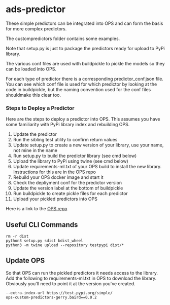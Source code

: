 # ads-predictor

These simple predictors can be integrated into OPS and can form the basis for more complex predictors.

The custompredictors folder contains some examples. 

Note that setup.py is just to package the predictors ready for upload to PyPi library. 

The various conf files are used with buildpickle to pickle the models so they can be loaded into OPS.

For each type of predictor there is a corresponding predictor_conf.json file. You can see which conf file is used for which predictor by looking at the code in buildpickle, but the naming convention used for the conf files shouldmake this clear too.

### Steps to Deploy a Predictor
Here are the steps to deploy a predictor into OPS. This assumes you have some familiarity with PyPi library index and rebuilding OPS.

1. Update the predictor
2. Run the sibling test utility to confirm return values
3. Update setup.py to create a new version of your library, use your name, not mine in the name
4. Run setup.py to build the predictor library (see cmd below)
5. Upload the library to PyPi using twine (see cmd below)
6. Update requirements-ml.txt of your OPS build to install the new library. Instructions for this are in the OPS repo
7. Rebuild your OPS docker image and start it
8. Check the depliyment conf for the predictor version 
9. Update the version label at the bottom of buildpickle 
10. Run buildpickle to create pickle files for each predictor
11. Upload your pickled predictors into OPS

Here is a link to the [OPS repo](https://github.com/icp4a/automation-decision-services-extensions/tree/master/open-prediction-service/ml-service-implementations/ads-ml-service) 

## Useful CLI Commands

```
rm -r dist
python3 setup.py sdist bdist_wheel
python3 -m twine upload --repository testpypi dist/*
```

## Update OPS
So that OPS can run the pickled predictors it needs access to the library. Add the following to requirements-ml.txt in OPS to download the library. Obviously you'll need to point it at the version you've created.

```
--extra-index-url https://test.pypi.org/simple/
ops-custom-predictors-gerry.baird==0.0.2
```
